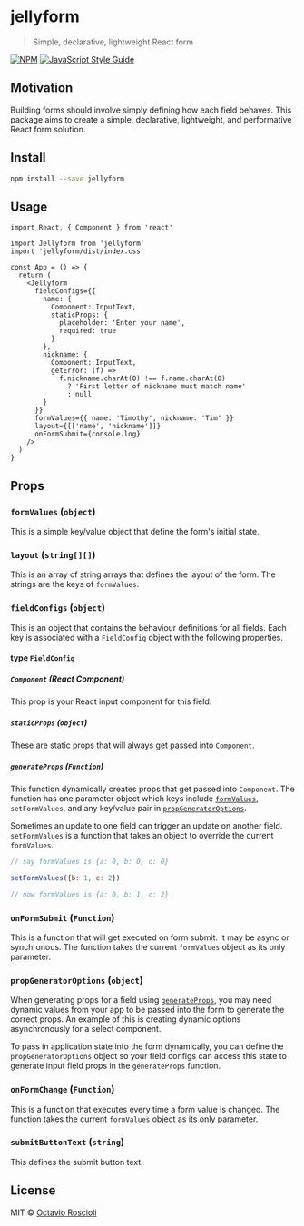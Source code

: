 # jellyform

> Simple, declarative, lightweight React form

[![NPM](https://img.shields.io/npm/v/jellyform.svg)](https://www.npmjs.com/package/jellyform) [![JavaScript Style Guide](https://img.shields.io/badge/code_style-standard-brightgreen.svg)](https://standardjs.com)

## Motivation

Building forms should involve simply defining how each field behaves. This package aims to create a simple, declarative, lightweight, and performative React form solution.

## Install

```bash
npm install --save jellyform
```

## Usage

```tsx
import React, { Component } from 'react'

import Jellyform from 'jellyform'
import 'jellyform/dist/index.css'

const App = () => {
  return (
    <Jellyform
      fieldConfigs={{
        name: {
          Component: InputText,
          staticProps: {
            placeholder: 'Enter your name',
            required: true
          }
        },
        nickname: {
          Component: InputText,
          getError: (f) =>
            f.nickname.charAt(0) !== f.name.charAt(0)
              ? 'First letter of nickname must match name'
              : null
        }
      }}
      formValues={{ name: 'Timothy', nickname: 'Tim' }}
      layout={[['name', 'nickname']]}
      onFormSubmit={console.log}
    />
  )
}
```

## Props

### `formValues` (`object`)

This is a simple key/value object that define the form's initial state.

### `layout` (`string[][]`)

This is an array of string arrays that defines the layout of the form. The strings are the keys of `formValues`.

### `fieldConfigs` (`object`)

This is an object that contains the behaviour definitions for all fields. Each key is associated with a `FieldConfig` object with the following properties.

#### type `FieldConfig`

##### `Component` (React Component)

This prop is your React input component for this field.

##### `staticProps` (`object`)

These are static props that will always get passed into `Component`.

##### `generateProps` (`Function`)

This function dynamically creates props that get passed into `Component`. The function has one parameter object which keys include [`formValues`](#formvalues-object), `setFormValues`, and any key/value pair in [`propGeneratorOptions`](#propgeneratoroptions-object).

Sometimes an update to one field can trigger an update on another field. `setFormValues` is a function that takes an object to override the current `formValues`.

```js
// say formValues is {a: 0, b: 0, c: 0}

setFormValues({b: 1, c: 2})

// now formValues is {a: 0, b: 1, c: 2}
```

### `onFormSubmit` (`Function`)

This is a function that will get executed on form submit. It may be async or synchronous. The function takes the current `formValues` object as its only parameter.

### `propGeneratorOptions` (`object`)

When generating props for a field using [`generateProps`](#generateprops-function), you may need dynamic values from your app to be passed into the form to generate the correct props. An example of this is creating dynamic options asynchronously for a select component.

To pass in application state into the form dynamically, you can define the `propGeneratorOptions` object so your field configs can access this state to generate input field props in the `generateProps` function.

### `onFormChange` (`Function`)

This is a function that executes every time a form value is changed. The function takes the current `formValues` object as its only parameter.

### `submitButtonText` (`string`)

This defines the submit button text.

## License

MIT © [Octavio Roscioli](https://github.com/roscioli)

